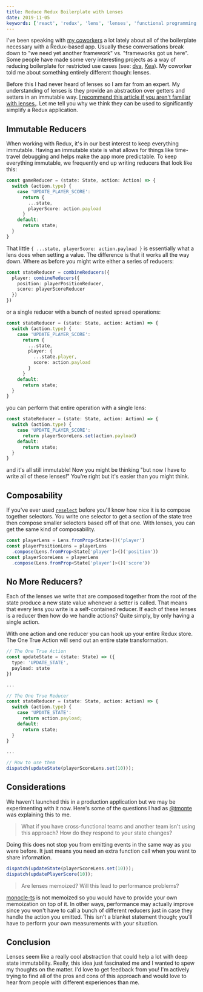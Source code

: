 ```yaml
---
title: Reduce Redux Boilerplate with Lenses
date: 2019-11-05
keywords: ['react', 'redux', 'lens', 'lenses', 'functional programming', 'typescript']
---
```


I've been speaking with [my coworkers][6] a lot lately about all of the boilerplate necessary with a Redux-based app. Usually these conversations break down to "we need yet another framework" vs. "frameworks got us here". Some people have made some very interesting projects as a way of reducing boilerplate for restricted use cases (see: [dva][1], [Kea][2]). My coworker told me about something entirely different though: lenses.

Before this I had never heard of lenses so I am far from an expert. My understanding of lenses is they provide an abstraction over getters and setters in an immutable way. [I recommend this article if you aren't familiar with lenses.][3]. Let me tell you why we think they can be used to significantly simplify a Redux application.

## Immutable Reducers

When working with Redux, it's in our best interest to keep everything immutable. Having an immutable state is what allows for things like time-travel debugging and helps make the app more predictable. To keep everything immutable, we frequently end up writing reducers that look like this:

```ts
const gameReducer = (state: State, action: Action) => {
  switch (action.type) {
    case 'UPDATE_PLAYER_SCORE':
      return {
        ...state,
        playerScore: action.payload
      }
    default:
      return state;
  }
}
```

That little `{ ...state, playerScore: action.payload }` is essentially what a lens does when setting a value. The difference is that it works all the way down. Where as before you might write either a series of reducers:

```ts
const stateReducer = combineReducers({
  player: combineReducers({
    position: playerPositionReducer,
    score: playerScoreReducer
  })
})
```

or a single reducer with a bunch of nested spread operations:

```ts
const stateReducer = (state: State, action: Action) => {
  switch (action.type) {
    case 'UPDATE_PLAYER_SCORE':
      return {
        ...state,
        player: {
          ...state.player,
          score: action.payload
        }
      }
    default:
      return state;
  }
}
```

you can perform that entire operation with a single lens:

```js
const stateReducer = (state: State, action: Action) => {
  switch (action.type) {
    case 'UPDATE_PLAYER_SCORE':
      return playerScoreLens.set(action.payload)
    default:
      return state;
  }
}
```

and it's all still immutable! Now you might be thinking "but now I have to write all of these lenses!" You're right but it's easier than you might think.

## Composability

If you've ever used [`reselect`][5] before you'll know how nice it is to compose together selectors. You write one selector to get a section of the state tree then compose smaller selectors based off of that one. With lenses, you can get the same kind of composability.

```ts
const playerLens = Lens.fromProp<State>()('player')
const playerPositionLens = playerLens
  .compose(Lens.fromProp<State['player']>()('position'))
const playerScoreLens = playerLens
  .compose(Lens.fromProp<State['player']>()('score'))
```

## No More Reducers?

Each of the lenses we write that are composed together from the root of the state produce a new state value whenever a setter is called. That means that every lens you write is a self-contained reducer. If each of these lenses is a reducer then how do we handle actions? Quite simply, by only having a single action.

With one action and one reducer you can hook up your entire Redux store. The One True Action will send out an entire state transformation.

```ts
// The One True Action
const updateState = (state: State) => ({
  type: 'UPDATE_STATE',
  payload: state
})

...

// The One True Reducer
const stateReducer = (state: State, action: Action) => {
  switch (action.type) {
    case 'UPDATE_STATE':
      return action.payload;
    default:
      return state;
  }
}

...

// How to use them
dispatch(updateState(playerScoreLens.set(10)));
```

## Considerations

We haven't launched this in a production application but we may be experimenting with it now. Here's some of the questions I had as [@tmonte][6] was explaining this to me.

> What if you have cross-functional teams and another team isn't using this approach? How do they respond to your state changes?

Doing this does not stop you from emitting events in the same way as you were before. It just means you need an extra function call when you want to share information.

```ts
dispatch(updateState(playerScoreLens.set(10)));
dispatch(updatePlayerScore(10));
```

> Are lenses memoized? Will this lead to performance problems?

[monocle-ts][4] is not memoized so you would have to provide your own memoization on top of it. In other ways, performance may actually improve since you won't have to call a bunch of different reducers just in case they handle the action you emitted. This isn't a blanket statement though; you'll have to perform your own measurements with your situation.

## Conclusion

Lenses seem like a really cool abstraction that could help a lot with deep state immutability. Really, this idea just fascinated me and I wanted to spew my thoughts on the matter. I'd love to get feedback from you! I'm actively trying to find all of the pros and cons of this approach and would love to hear from people with different experiences than me.

  [1]: https://github.com/dvajs/dva
  [2]: https://kea.js.org/
  [3]: https://medium.com/javascript-scene/lenses-b85976cb0534
  [4]: https://github.com/gcanti/monocle-ts
  [5]: https://github.com/reduxjs/reselect
  [6]: https://github.com/tmonte
